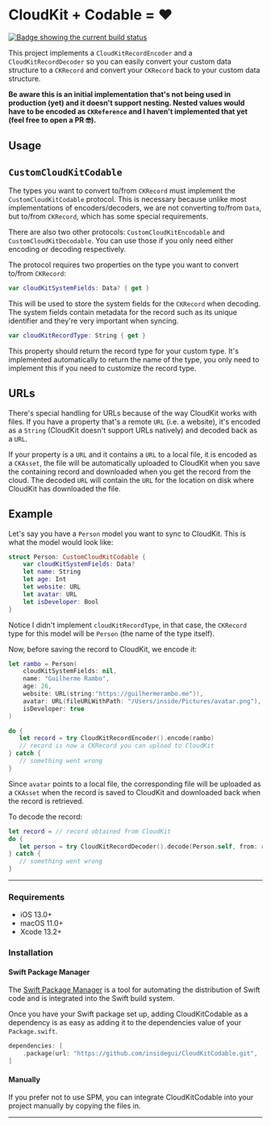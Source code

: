 # CloudKit + Codable = ❤️

[![Badge showing the current build status](https://github.com/insidegui/CloudKitCodable/workflows/Swift%20Package/badge.svg)](https://github.com/insidegui/CloudKitCodable/actions)

This project implements a `CloudKitRecordEncoder` and a `CloudKitRecordDecoder` so you can easily convert your custom data structure to a `CKRecord` and convert your `CKRecord` back to your custom data structure.

**Be aware this is an initial implementation that's not being used in production (yet) and it doesn't support nesting. Nested values would have to be encoded as `CKReference` and I haven't implemented that yet (feel free to open a PR 🤓).**

## Usage

## `CustomCloudKitCodable`

The types you want to convert to/from `CKRecord` must implement the `CustomCloudKitCodable` protocol. This is necessary because unlike most implementations of encoders/decoders, we are not converting to/from `Data`, but to/from `CKRecord`, which has some special requirements.

There are also two other protocols: `CustomCloudKitEncodable` and `CustomCloudKitDecodable`. You can use those if you only need either encoding or decoding respectively.

The protocol requires two properties on the type you want to convert to/from `CKRecord`:

```swift
var cloudKitSystemFields: Data? { get }
```

This will be used to store the system fields for the `CKRecord` when decoding. The system fields contain metadata for the record such as its unique identifier and they're very important when syncing.

```swift
var cloudKitRecordType: String { get }
```

This property should return the record type for your custom type. It's implemented automatically to return the name of the type, you only need to implement this if you need to customize the record type.

## URLs
There's special handling for URLs because of the way CloudKit works with files. If you have a property that's a remote `URL` (i.e. a website), it's encoded as a `String` (CloudKit doesn't support URLs natively) and decoded back as a `URL`. 

If your property is a `URL` and it contains a `URL` to a local file, it is encoded as a `CKAsset`, the file will be automatically uploaded to CloudKit when you save the containing record and downloaded when you get the record from the cloud. The decoded `URL` will contain the `URL` for the location on disk where CloudKit has downloaded the file.

## Example

Let's say you have a `Person` model you want to sync to CloudKit. This is what the model would look like:

```swift
struct Person: CustomCloudKitCodable {
    var cloudKitSystemFields: Data?
    let name: String
    let age: Int
    let website: URL
    let avatar: URL
    let isDeveloper: Bool
}
```

Notice I didn't implement `cloudKitRecordType`, in that case, the `CKRecord` type for this model will be `Person` (the name of the type itself).

Now, before saving the record to CloudKit, we encode it:

```swift
let rambo = Person(
    cloudKitSystemFields: nil,
    name: "Guilherme Rambo",
    age: 26,
    website: URL(string:"https://guilhermerambo.me")!,
    avatar: URL(fileURLWithPath: "/Users/inside/Pictures/avatar.png"),
    isDeveloper: true
)

do {
   let record = try CloudKitRecordEncoder().encode(rambo)
   // record is now a CKRecord you can upload to CloudKit
} catch {
   // something went wrong
}
```

Since `avatar` points to a local file, the corresponding file will be uploaded as a `CKAsset` when the record is saved to CloudKit and downloaded back when the record is retrieved.

To decode the record:

```swift
let record = // record obtained from CloudKit
do {
   let person = try CloudKitRecordDecoder().decode(Person.self, from: record)
} catch {
   // something went wrong
}
```

---

### Requirements

- iOS 13.0+
- macOS 11.0+
- Xcode 13.2+

### Installation

#### Swift Package Manager

The [Swift Package Manager](https://www.swift.org/package-manager) is a tool for automating the distribution of Swift code and is integrated into the Swift build system.

Once you have your Swift package set up, adding CloudKitCodable as a dependency is as easy as adding it to the dependencies value of your `Package.swift`.

```swift
dependencies: [
    .package(url: "https://github.com/insidegui/CloudKitCodable.git", .upToNextMajor(from: "0.2.0"))
]
```

#### Manually

If you prefer not to use SPM, you can integrate CloudKitCodable into your project manually by copying the files in.

---
